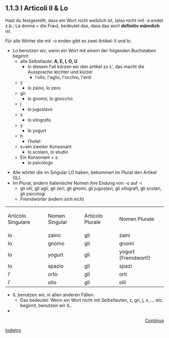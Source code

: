 <h2>1.1.3 I Articoli Il &amp; Lo</h2>
<p>Hast du festgestellt, dass ein Wort nicht weiblich ist, (also nicht mit -a endet z.b.: La donna = die Frau), bedeutet das, dass das wort <strong>definitiv m&auml;nnlich</strong> ist.</p>
<p>F&uuml;r alle W&ouml;rter die mit -o enden gibt es zwei Artikel: ll und lo.</p>
<ul>
<li>Lo benutzen wir, wenn ein Wort mit einem der folgenden Buchstaben beginnt
<ul>
<li>alle Selbstlaute: <strong>A, E, I, O, U</strong>
<ul>
<li>in diesem Fall k&uuml;rzen wir den artikel zu L', das macht die Aussprache leichter und k&uuml;rzer
<ul>
<li>l'olio, l'aglio, l'occhio, l'enti</li>
</ul>
</li>
</ul>
</li>
<li>z
<ul>
<li>lo zaino, lo zero</li>
</ul>
</li>
<li>gn
<ul>
<li>lo gnomo, lo gnoccho</li>
</ul>
</li>
<li>j
<ul>
<li>lo jugoslavo</li>
</ul>
</li>
<li>x
<ul>
<li>lo xilografo</li>
</ul>
</li>
<li>y
<ul>
<li>lo yogurt</li>
</ul>
</li>
<li>h
<ul>
<li>l'hotel</li>
</ul>
</li>
<li>s+ein zweiter Konsonant
<ul>
<li>lo scolaro, lo studio</li>
</ul>
</li>
<li>Ein Konsonant + s
<ul>
<li>lo psicologo</li>
</ul>
</li>
</ul>
</li>
</ul>
<ul>
<li>Alle w&ouml;rter die im Singular LO haben, bekommen im Plural den Artikel GLI.</li>
<li>Im Plural, &auml;ndern italienische Nomen ihre Endung von -o auf -i
<ul>
<li>gli olii, gli agli, gli zeri, gli gnomi, gli jugoslavi, gli xilografi, gli scolari, gli psicologi</li>
<li>Fremdw&ouml;rter &auml;ndern sich nicht</li>
</ul>
</li>
</ul>
<table>
<tbody>
<tr>
<td>Articolo Singulare</td>
<td>Nomen Singular</td>
<td>
<p>Articolo Plurale</p>
</td>
<td>Nomen Plurale</td>
</tr>
<tr>
<td>lo </td>
<td>zaino</td>
<td>gli</td>
<td>zaini</td>
</tr>
<tr>
<td>lo</td>
<td>gnomo</td>
<td>gli</td>
<td>gnomi</td>
</tr>
<tr>
<td>lo</td>
<td>yogurt</td>
<td>gli</td>
<td>yogurt (Fremdwort!)</td>
</tr>
<tr>
<td>lo</td>
<td>spazio</td>
<td>gli</td>
<td>spazi</td>
</tr>
<tr>
<td>l'</td>
<td>orto</td>
<td>gli</td>
<td>orti</td>
</tr>
<tr>
<td>l'</td>
<td>olio</td>
<td>gli</td>
<td>olii</td>
</tr>
</tbody>
</table>
<ul>
<li>IL benutzen wir, in allen anderen F&auml;llen.
<ul>
<li>Das bedeutet: Wenn ein Wort nicht mit Selbstlauten, z, gn, j, x,.... etc. beginnt, benutzen wir IL.</li>
</ul>
</li>
<li></li>
</ul>









<p>
<a style="float:right;" href="alfabeto3.html">Continua</a>
</p>
<div style="clear:both;">  </div>
<p>
<a style="float:left;" href="alfabeto2.html">Indietro</a>
</p>
<div style="clear:both;">  </div>
<p>
